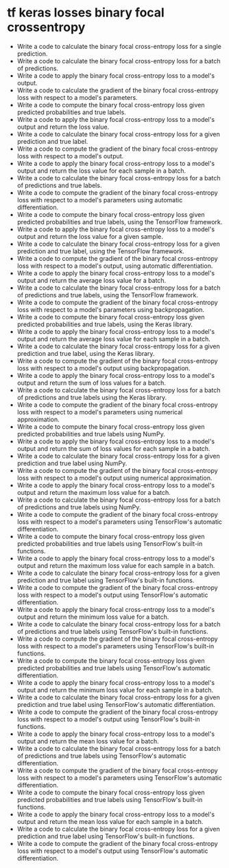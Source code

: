# tf keras losses binary focal crossentropy

- Write a code to calculate the binary focal cross-entropy loss for a single prediction.
- Write a code to calculate the binary focal cross-entropy loss for a batch of predictions.
- Write a code to apply the binary focal cross-entropy loss to a model's output.
- Write a code to calculate the gradient of the binary focal cross-entropy loss with respect to a model's parameters.
- Write a code to compute the binary focal cross-entropy loss given predicted probabilities and true labels.
- Write a code to apply the binary focal cross-entropy loss to a model's output and return the loss value.
- Write a code to calculate the binary focal cross-entropy loss for a given prediction and true label.
- Write a code to compute the gradient of the binary focal cross-entropy loss with respect to a model's output.
- Write a code to apply the binary focal cross-entropy loss to a model's output and return the loss value for each sample in a batch.
- Write a code to calculate the binary focal cross-entropy loss for a batch of predictions and true labels.
- Write a code to compute the gradient of the binary focal cross-entropy loss with respect to a model's parameters using automatic differentiation.
- Write a code to compute the binary focal cross-entropy loss given predicted probabilities and true labels, using the TensorFlow framework.
- Write a code to apply the binary focal cross-entropy loss to a model's output and return the loss value for a given sample.
- Write a code to calculate the binary focal cross-entropy loss for a given prediction and true label, using the TensorFlow framework.
- Write a code to compute the gradient of the binary focal cross-entropy loss with respect to a model's output, using automatic differentiation.
- Write a code to apply the binary focal cross-entropy loss to a model's output and return the average loss value for a batch.
- Write a code to calculate the binary focal cross-entropy loss for a batch of predictions and true labels, using the TensorFlow framework.
- Write a code to compute the gradient of the binary focal cross-entropy loss with respect to a model's parameters using backpropagation.
- Write a code to compute the binary focal cross-entropy loss given predicted probabilities and true labels, using the Keras library.
- Write a code to apply the binary focal cross-entropy loss to a model's output and return the average loss value for each sample in a batch.
- Write a code to calculate the binary focal cross-entropy loss for a given prediction and true label, using the Keras library.
- Write a code to compute the gradient of the binary focal cross-entropy loss with respect to a model's output using backpropagation.
- Write a code to apply the binary focal cross-entropy loss to a model's output and return the sum of loss values for a batch.
- Write a code to calculate the binary focal cross-entropy loss for a batch of predictions and true labels using the Keras library.
- Write a code to compute the gradient of the binary focal cross-entropy loss with respect to a model's parameters using numerical approximation.
- Write a code to compute the binary focal cross-entropy loss given predicted probabilities and true labels using NumPy.
- Write a code to apply the binary focal cross-entropy loss to a model's output and return the sum of loss values for each sample in a batch.
- Write a code to calculate the binary focal cross-entropy loss for a given prediction and true label using NumPy.
- Write a code to compute the gradient of the binary focal cross-entropy loss with respect to a model's output using numerical approximation.
- Write a code to apply the binary focal cross-entropy loss to a model's output and return the maximum loss value for a batch.
- Write a code to calculate the binary focal cross-entropy loss for a batch of predictions and true labels using NumPy.
- Write a code to compute the gradient of the binary focal cross-entropy loss with respect to a model's parameters using TensorFlow's automatic differentiation.
- Write a code to compute the binary focal cross-entropy loss given predicted probabilities and true labels using TensorFlow's built-in functions.
- Write a code to apply the binary focal cross-entropy loss to a model's output and return the maximum loss value for each sample in a batch.
- Write a code to calculate the binary focal cross-entropy loss for a given prediction and true label using TensorFlow's built-in functions.
- Write a code to compute the gradient of the binary focal cross-entropy loss with respect to a model's output using TensorFlow's automatic differentiation.
- Write a code to apply the binary focal cross-entropy loss to a model's output and return the minimum loss value for a batch.
- Write a code to calculate the binary focal cross-entropy loss for a batch of predictions and true labels using TensorFlow's built-in functions.
- Write a code to compute the gradient of the binary focal cross-entropy loss with respect to a model's parameters using TensorFlow's built-in functions.
- Write a code to compute the binary focal cross-entropy loss given predicted probabilities and true labels using TensorFlow's automatic differentiation.
- Write a code to apply the binary focal cross-entropy loss to a model's output and return the minimum loss value for each sample in a batch.
- Write a code to calculate the binary focal cross-entropy loss for a given prediction and true label using TensorFlow's automatic differentiation.
- Write a code to compute the gradient of the binary focal cross-entropy loss with respect to a model's output using TensorFlow's built-in functions.
- Write a code to apply the binary focal cross-entropy loss to a model's output and return the mean loss value for a batch.
- Write a code to calculate the binary focal cross-entropy loss for a batch of predictions and true labels using TensorFlow's automatic differentiation.
- Write a code to compute the gradient of the binary focal cross-entropy loss with respect to a model's parameters using TensorFlow's automatic differentiation.
- Write a code to compute the binary focal cross-entropy loss given predicted probabilities and true labels using TensorFlow's built-in functions.
- Write a code to apply the binary focal cross-entropy loss to a model's output and return the mean loss value for each sample in a batch.
- Write a code to calculate the binary focal cross-entropy loss for a given prediction and true label using TensorFlow's built-in functions.
- Write a code to compute the gradient of the binary focal cross-entropy loss with respect to a model's output using TensorFlow's automatic differentiation.